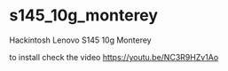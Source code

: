 # s145_10g_monterey
Hackintosh Lenovo S145 10g Monterey

to install check the video https://youtu.be/NC3R9HZv1Ao

